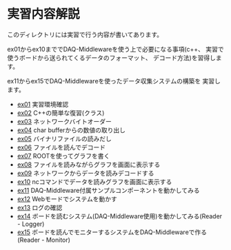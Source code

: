 実習内容解説
============

このディレクトリには実習で行う内容が書いてあります。

ex01からex10まででDAQ-Middlewareを使う上で必要になる事項(c++、
実習で使うボードから送られてくるデータのフォーマット、
デコード方法)を習得します。

ex11からex15でDAQ-Middlewareを使ったデータ収集システムの構築を
実習します。

- [ex01](ex01/) 実習環境確認
- [ex02](ex02/) C++の簡単な復習(クラス)
- [ex03](ex03/) ネットワークバイトオーダー
- [ex04](ex04/) char bufferからの数値の取り出し
- [ex05](ex05/) バイナリファイルの読みだし
- [ex06](ex06/) ファイルを読んでデコード
- [ex07](ex07/) ROOTを使ってグラフを書く
- [ex08](ex08/) ファイルを読みながらグラフを画面に表示する
- [ex09](ex09/) ネットワークからデータを読みデコードする
- [ex10](ex10/) ncコマンドでデータを読みグラフを画面に表示する
- [ex11](ex11/) DAQ-Middleware付属サンプルコンポーネントを動かしてみる
- [ex12](ex12/) Webモードでシステムを動かす
- [ex13](ex13/) ログの確認
- [ex14](ex14/) ボードを読むシステム(DAQ-Middleware使用)を動かしてみる(Reader - Logger)
- [ex15](ex15/) ボードを読んでモニターするシステムをDAQ-Middlewareで作る(Reader - Monitor)
